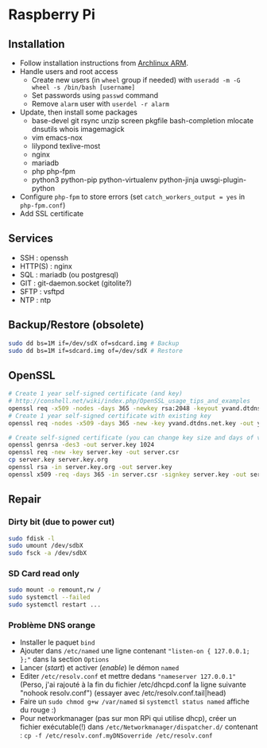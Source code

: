 # Raspberry Pi

## Installation

- Follow installation instructions from [Archlinux ARM](http://archlinuxarm.org/platforms/armv7/broadcom/raspberry-pi-2).
- Handle users and root access
    - Create new users (in `wheel` group if needed) with `useradd -m -G wheel -s /bin/bash [username]`
    - Set passwords using `passwd` command
    - Remove `alarm` user with `userdel -r alarm`
- Update, then install some packages
    - base-devel git rsync unzip screen pkgfile bash-completion mlocate dnsutils whois imagemagick
    - vim emacs-nox
    - lilypond texlive-most
    - nginx
    - mariadb
    - php php-fpm
    - python3 python-pip python-virtualenv python-jinja uwsgi-plugin-python
- Configure `php-fpm` to store errors (set `catch_workers_output = yes` in `php-fpm.conf`)
- Add SSL certificate

## Services

- SSH : openssh
- HTTP(S) : nginx
- SQL : mariadb (ou postgresql)
- GIT : git-daemon.socket (gitolite?)
- SFTP : vsftpd
- NTP : ntp

## Backup/Restore (obsolete)

```bash
sudo dd bs=1M if=/dev/sdX of=sdcard.img # Backup
sudo dd bs=1M if=sdcard.img of=/dev/sdX # Restore
```

## OpenSSL

```bash
# Create 1 year self-signed certificate (and key)
# http://conshell.net/wiki/index.php/OpenSSL_usage_tips_and_examples
openssl req -x509 -nodes -days 365 -newkey rsa:2048 -keyout yvand.dtdns.net.key -out yvand.dtdns.net.crt
# Create 1 year self-signed certificate with existing key
openssl req -nodes -x509 -days 365 -new -key yvand.dtdns.net.key -out yvand.dtdns.net.crt

# Create self-signed certificate (you can change key size and days of validity)
openssl genrsa -des3 -out server.key 1024
openssl req -new -key server.key -out server.csr
cp server.key server.key.org
openssl rsa -in server.key.org -out server.key
openssl x509 -req -days 365 -in server.csr -signkey server.key -out server.crt
```

## Repair

### Dirty bit (due to power cut)

```bash
sudo fdisk -l
sudo umount /dev/sdbX
sudo fsck -a /dev/sdbX
```

### SD Card read only

```bash
sudo mount -o remount,rw /
sudo systemctl --failed
sudo systemctl restart ...
```

### Problème DNS orange

- Installer le paquet `bind`
- Ajouter dans `/etc/named` une ligne contenant `"listen-on { 127.0.0.1; };"` dans la section `Options`
- Lancer (*start*) et activer (*enable*) le démon `named`
- Editer `/etc/resolv.conf` et mettre dedans `"nameserver 127.0.0.1"` (Perso, j'ai rajouté à la fin du fichier /etc/dhcpd.conf la ligne suivante "nohook resolv.conf") (essayer avec /etc/resolv.conf.tail|head)
- Faire un `sudo chmod g+w /var/named` si `systemctl status named` affiche du rouge :)
- Pour networkmanager (pas sur mon RPi qui utilise dhcp), créer un fichier exécutable(!) dans `/etc/Networkmanager/dispatcher.d/` contenant : `cp -f /etc/resolv.conf.myDNSoverride /etc/resolv.conf`
